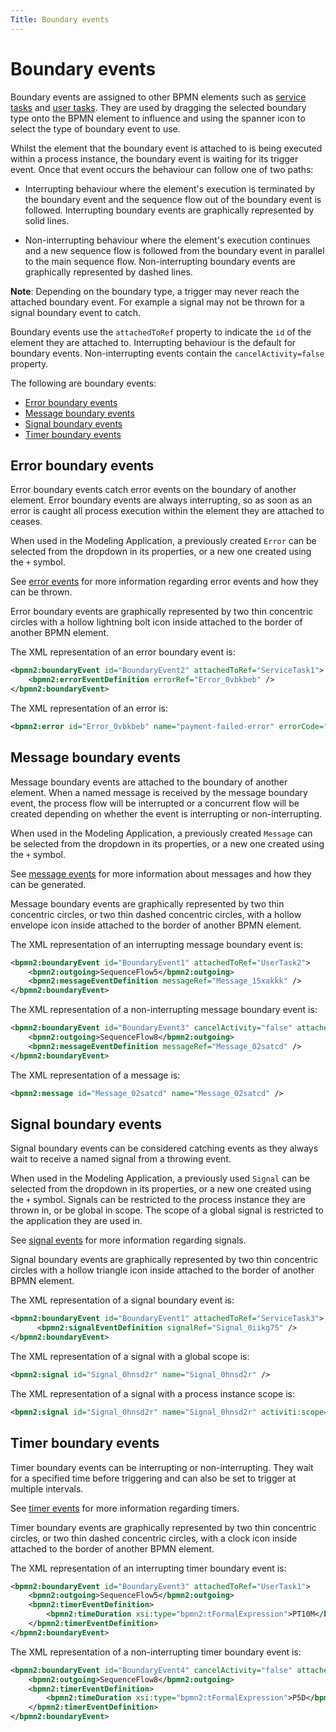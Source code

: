 ```yaml
---
Title: Boundary events
---
```


# Boundary events
Boundary events are assigned to other BPMN elements such as [service tasks](../processes-bpmn/bpmn-service.md) and [user tasks](../processes-bpmn/bpmn-user.md). They are used by dragging the selected boundary type onto the BPMN element to influence and using the spanner icon to select the type of boundary event to use. 

Whilst the element that the boundary event is attached to is being executed within a process instance, the boundary event is waiting for its trigger event. Once that event occurs the behaviour can follow one of two paths: 

* Interrupting behaviour where the element's execution is terminated by the boundary event and the sequence flow out of the boundary event is followed. Interrupting boundary events are graphically represented by solid lines.

* Non-interrupting behaviour where the element's execution continues and a new sequence flow is followed from the boundary event in parallel to the main sequence flow. Non-interrupting boundary events are graphically represented by dashed lines.

**Note**: Depending on the boundary type, a trigger may never reach the attached boundary event. For example a signal may not be thrown for a signal boundary event to catch. 

Boundary events use the `attachedToRef` property to indicate the `id` of the element they are attached to. Interrupting behaviour is the default for boundary events. Non-interrupting events contain the `cancelActivity=false` property. 

The following are boundary events:

* [Error boundary events](#error-boundary-events)
* [Message boundary events](#message-boundary-events)
* [Signal boundary events](#signal-boundary-events)
* [Timer boundary events](#timer-boundary-events)

## Error boundary events
Error boundary events catch error events on the boundary of another element. Error boundary events are always interrupting, so as soon as an error is caught all process execution within the element they are attached to ceases. 

When used in the Modeling Application, a previously created `Error` can be selected from the dropdown in its properties, or a new one created using the `+` symbol. 

See [error events](../processes-bpmn/bpmn-error.md) for more information regarding error events and how they can be thrown.

Error boundary events are graphically represented by two thin concentric circles with a hollow lightning bolt icon inside attached to the border of another BPMN element. 

The XML representation of an error boundary event is: 

```xml
<bpmn2:boundaryEvent id="BoundaryEvent2" attachedToRef="ServiceTask1">
	<bpmn2:errorEventDefinition errorRef="Error_0vbkbeb" />
</bpmn2:boundaryEvent>
```

The XML representation of an error is:

```xml
<bpmn2:error id="Error_0vbkbeb" name="payment-failed-error" errorCode="404" />
```

## Message boundary events
Message boundary events are attached to the boundary of another element. When a named message is received by the message boundary event, the process flow will be interrupted or a concurrent flow will be created depending on whether the event is interrupting or non-interrupting.

When used in the Modeling Application, a previously created `Message` can be selected from the dropdown in its properties, or a new one created using the `+` symbol.

See [message events](../processes-bpmn/bpmn-message.md) for more information about messages and how they can be generated.

Message boundary events are graphically represented by two thin concentric circles, or two thin dashed concentric circles, with a hollow envelope icon inside attached to the border of another BPMN element. 

The XML representation of an interrupting message boundary event is:

```xml
<bpmn2:boundaryEvent id="BoundaryEvent1" attachedToRef="UserTask2">
	<bpmn2:outgoing>SequenceFlow5</bpmn2:outgoing>
	<bpmn2:messageEventDefinition messageRef="Message_15xakkk" />
</bpmn2:boundaryEvent>
```
The XML representation of a non-interrupting message boundary event is: 

```xml
<bpmn2:boundaryEvent id="BoundaryEvent3" cancelActivity="false" attachedToRef="SubProcess2">
	<bpmn2:outgoing>SequenceFlow8</bpmn2:outgoing>
	<bpmn2:messageEventDefinition messageRef="Message_02satcd" />
</bpmn2:boundaryEvent>
```

The XML representation of a message is: 

```xml
<bpmn2:message id="Message_02satcd" name="Message_02satcd" />
```

## Signal boundary events
Signal boundary events can be considered catching events as they always wait to receive a named signal from a throwing event. 

When used in the Modeling Application, a previously used `Signal` can be selected from the dropdown in its properties, or a new one created using the `+` symbol. Signals can be restricted to the process instance they are thrown in, or be global in scope. The scope of a global signal is restricted to the application they are used in. 

See [signal events](../processes-bpmn/bpmn-signal.md) for more information regarding signals.

Signal boundary events are graphically represented by two thin concentric circles with a hollow triangle icon inside attached to the border of another BPMN element. 

The XML representation of a signal boundary event is: 

```xml
<bpmn2:boundaryEvent id="BoundaryEvent1" attachedToRef="ServiceTask3">
      <bpmn2:signalEventDefinition signalRef="Signal_0iikg75" />
</bpmn2:boundaryEvent>
```

The XML representation of a signal with a global scope is:

```xml
<bpmn2:signal id="Signal_0hnsd2r" name="Signal_0hnsd2r" />
```

The XML representation of a signal with a process instance scope is:

```xml
<bpmn2:signal id="Signal_0hnsd2r" name="Signal_0hnsd2r" activiti:scope="processInstance" />
```

## Timer boundary events
Timer boundary events can be interrupting or non-interrupting. They wait for a specified time before triggering and can also be set to trigger at multiple intervals. 

See [timer events](../processes-bpmn/bpmn-timer.md) for more information regarding timers. 

Timer boundary events are graphically represented by two thin concentric circles, or two thin dashed concentric circles, with a clock icon inside attached to the border of another BPMN element. 

The XML representation of an interrupting timer boundary event is:

```xml
<bpmn2:boundaryEvent id="BoundaryEvent3" attachedToRef="UserTask1">
	<bpmn2:outgoing>SequenceFlow5</bpmn2:outgoing>
	<bpmn2:timerEventDefinition>
		<bpmn2:timeDuration xsi:type="bpmn2:tFormalExpression">PT10M</bpmn2:timeDuration>
	</bpmn2:timerEventDefinition>
</bpmn2:boundaryEvent>
```

The XML representation of a non-interrupting timer boundary event is: 

```xml
<bpmn2:boundaryEvent id="BoundaryEvent4" cancelActivity="false" attachedToRef="SubProcess1">
	<bpmn2:outgoing>SequenceFlow8</bpmn2:outgoing>
	<bpmn2:timerEventDefinition>
		<bpmn2:timeDuration xsi:type="bpmn2:tFormalExpression">P5D</bpmn2:timeDuration>
	</bpmn2:timerEventDefinition>
</bpmn2:boundaryEvent>
```